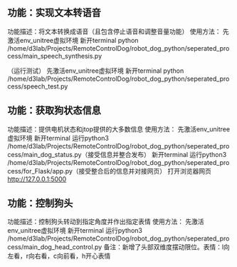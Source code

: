 
## 功能：实现文本转语音
功能描述：将文本转换成语音（且包含停止语音和调整音量功能）
使用方法：
先激活env_unitree虚拟环境
新开terminal
python /home/d3lab/Projects/RemoteControlDog/robot_dog_python/seperated_process/main_speech_synthesis.py

（运行测试）
先激活env_unitree虚拟环境
新开terminal
python /home/d3lab/Projects/RemoteControlDog/robot_dog_python/seperated_process/speech_test.py

## 功能：获取狗状态信息
功能描述：提供电机状态和jtop提供的大多数信息
使用方法：
先激活env_unitree虚拟环境
新开terminal
运行python3 /home/d3lab/Projects/RemoteControlDog/robot_dog_python/seperated_process/main_dog_status.py（接受信息并整合发布）
新开terminal
运行python3 /home/d3lab/Projects/RemoteControlDog/robot_dog_python/seperated_process/for_Flask/app.py（接受整合后的信息并对接网页）
打开浏览器网页 http://127.0.0.1:5000

## 功能：控制狗头
功能描述：控制狗头转动到指定角度并作出指定表情
使用方法：
先激活env_unitree虚拟环境
新开terminal
运行python3 /home/d3lab/Projects/RemoteControlDog/robot_dog_python/seperated_process/main_dog_head_control.py
备注：新增了头部双维度摆动限位。表情：l向左看，r向右看，c向前看，h开心表情